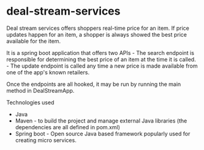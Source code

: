 # deal-stream-services
Deal stream services offers shoppers real-time price for an item. If price updates happen for an item, a shopper is always showed the best price available for the item.

It is a spring boot application that offers two APIs
    - The search endpoint is responsible for determining the best price of an item at the time it is called.
    - The update endpoint is called any time a new price is made available from one of the app's known retailers.

Once the endpoints are all hooked, it may be run by running the main method in DealStreamApp.

Technologies used
- Java
- Maven - to build the project and manage external Java libraries (the dependencies are all defined in pom.xml)
- Spring boot - Open source Java based framework popularly used for creating micro services.
